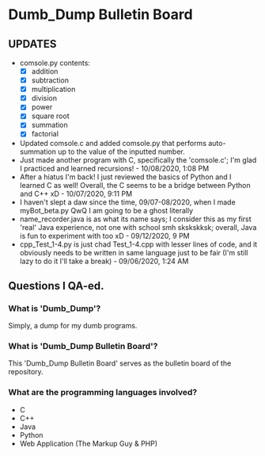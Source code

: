 # Dumb_Dump Bulletin Board
## UPDATES
  - comsole.py contents:
    - [x] addition
    - [x] subtraction
    - [x] multiplication
    - [x] division
    - [x] power
    - [x] square root
    - [x] summation
    - [x] factorial
  - Updated comsole.c and added comsole.py that performs auto-summation up to the value of the inputted number.
  - Just made another program with C, specifically the 'comsole.c'; I'm glad I practiced and
  learned recursions! - 10/08/2020, 1:08 PM
  - After a hiatus I'm back! I just reviewed the basics of Python and I learned C as well!
  Overall, the C seems to be a bridge between Python and C++ xD - 10/07/2020, 9:11 PM
  - I haven't slept a daw since the time, 09/07-08/2020, when I made myBot_beta.py
  QwQ I am going to be a ghost literally
  - name_recorder.java is as what its name says; I consider this as my first
  'real' Java experience, not one with school smh skskskksk; overall, Java
  is fun to experiment with too xD - 09/12/2020, 9 PM
  - cpp_Test_1-4.py is just chad Test_1-4.cpp with lesser lines of code,
  and it obviously needs to be written in same language just to be fair
  (I'm still lazy to do it I'll take a break) - 09/06/2020, 1:24 AM
## Questions I QA-ed.
### What is 'Dumb_Dump'?
Simply, a dump for my dumb programs.
### What is 'Dumb_Dump Bulletin Board'?
This 'Dumb_Dump Bulletin Board' serves as the bulletin board of the repository.
### What are the programming languages involved?
  - C
  - C++
  - Java
  - Python
  - Web Application (The Markup Guy & PHP)
